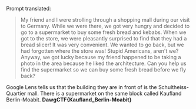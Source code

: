 Prompt translated:
> My friend and I were strolling through a shopping mall during our visit to Germany. While we were there, we got very hungry and decided to go to a supermarket to buy some fresh bread and kebabs. When we got to the store, we were pleasantly surprised to find that they had a bread slicer! It was very convenient. We wanted to go back, but we had forgotten where the store was! Stupid Americans, aren't we? Anyway, we got lucky because my friend happened to be taking a photo in the area because he liked the architecture. Can you help us find the supermarket so we can buy some fresh bread before we fly back?

Google Lens tells us that the building they are in front of is the Schultheiss-Quartier mall. There is a supermarket on the same block called Kaufland Berlin-Moabit.
**DawgCTF{Kaufland_Berlin-Moabit}**
